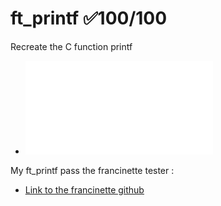 # ft_printf ✅100/100
Recreate the C function printf
- ![ft_printf subject](en.ft_printf.subject.pdf)
 
My ft_printf pass the francinette tester :
  - [Link to the francinette github](https://github.com/xicodomingues/francinette)
